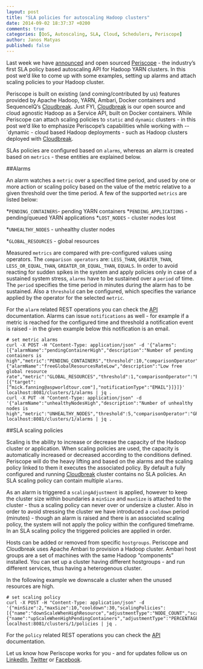 ```yaml
---
layout: post
title: "SLA policies for autoscaling Hadoop clusters"
date: 2014-09-02 18:37:37 +0200
comments: true
categories: [QoS, Autoscaling, SLA, Cloud, Schedulers, Periscope]
author: Janos Matyas
published: false
---
```


Last week we have [announced](http://blog.sequenceiq.com/blog/2014/08/27/announcing-periscope/) and open sourced [Periscope](http://sequenceiq.com/periscope/) - the industry’s first SLA policy based autoscaling API for Hadoop YARN clusters. In this post we’d like to come up with some examples, setting up alarms and attach scaling policies to your Hadoop cluster.

Periscope is built on existing (and coming/contributed by us) features provided by Apache Hadoop, YARN, Ambari, Docker containers and SequenceIQ’s [Cloudbreak](http://sequenceiq.com/cloudbreak/). Just FYI, [Cloudbreak](http://sequenceiq.com/cloudbreak/) is our open source and cloud agnostic Hadoop as a Service API, built on Docker containers. While Periscope can attach scaling policies to `static` and `dynamic` clusters - in this post we’d like to emphasize Periscope’s capabilities while working with -- `dynamic - cloud based Hadoop deployments  - such as Hadoop clusters deployed with [Cloudbreak](http://sequenceiq.com/cloudbreak/).

SLAs policies are configured based on `alarms`, whereas an alarm is created based on `metrics` - these entities are explained below. 

##Alarms 

An alarm watches a `metric` over a specified time period, and used by one or more action or scaling policy based on the value of the metric relative to a given threshold over the time period. A few of the supported `metrics` are listed below:

*`PENDING_CONTAINERS`- pending YARN containers
*`PENDING_APPLICATIONS` - pending/queued YARN applications
*`LOST_NODES` - cluster nodes lost

*`UNHEALTHY_NODES` - unhealthy cluster nodes

*`GLOBAL_RESOURCES` - global resources 

<!--more-->

Measured `metrics` are compared with pre-configured values using operators. The `comparison operators` are: `LESS_THAN`, `GREATER_THAN`, `LESS_OR_EQUAL_THAN`, `GREATER_OR_EQUAL_THAN`, `EQUALS`.
In order to avoid reacting for sudden spikes in the system and apply policies only in case of a sustained system stress, `alarms` have to be sustained over a `period` of time.  The `period` specifies the time period in minutes during the alarm has to be sustained. Also a `threshold` can be configured, which specifies the variance applied by the operator for the selected `metric`.

For the `alarm` related REST operations you can check the [API](http://docs.periscope.apiary.io/reference/alarms) documentation. Alarms can issue `notifications` as well - for example if a metric is reached for the configured time and threshold a notification event is raised - in the given example below this notification is an email.

```
# set metric alarms
curl -X POST -H "Content-Type: application/json" -d '{"alarms":[{"alarmName":"pendingContainerHigh","description":"Number of pending containers is high","metric":"PENDING_CONTAINERS","threshold":10,"comparisonOperator":"GREATER_THAN","period":1},{"alarmName":"freeGlobalResourcesRateLow","description":"Low free global resource rate","metric":"GLOBAL_RESOURCES","threshold":1,"comparisonOperator":"EQUALS","period":1,"notifications":[{"target":[“mick.fanning@aspworldtour.com"],"notificationType":"EMAIL"}]}]}' localhost:8081/clusters/1/alarms | jq .
curl -X PUT -H "Content-Type: application/json" -d '{"alarmName":"unhealthyNodesHigh","description":"Number of unhealthy nodes is high","metric":"UNHEALTHY_NODES","threshold":5,"comparisonOperator":"GREATER_OR_EQUAL_THAN","period":5}' localhost:8081/clusters/1/alarms | jq .
```

##SLA scaling policies

Scaling is the ability to increase or decrease the capacity of the Hadoop cluster or application.  When scaling policies are used, the capacity is automatically increased or decreased according to the conditions defined.
Periscope will do the heavy lifting and based on the alarms and the scaling policy linked to them it executes the associated policy. By default a fully configured and running [Cloudbreak](https://cloudbreak.sequenceiq.com/) cluster contains no SLA policies.  An SLA scaling policy can contain multiple `alarms`. 

As an alarm is triggered a `scalingAdjustment` is applied, however to keep the cluster size within boundaries a `minSize` and `maxSize` is attached to the cluster - thus a scaling policy can never over or undersize a cluster. Also in order to avoid stressing the cluster we have introduced a `cooldown` period (minutes) - though an alarm is raised and there is an associated scaling policy, the system will not apply the policy within the configured timeframe. In an SLA scaling policy the triggered policies are applied in order. 

Hosts can be added or removed from specific `hostgroups`. Periscope and Cloudbreak uses Apache Ambari to provision a Hadoop cluster. Ambari host groups are a set of machines with the same Hadoop “components” installed. You can set up a cluster having different hostgroups - and run different services, thus having a heterogenous cluster. 

In the following example we downscale a cluster when the unused resources are high.

```
# set scaling policy
curl -X POST -H "Content-Type: application/json" -d '{"minSize":2,"maxSize":10,"cooldown":30,"scalingPolicies":[{"name":"downScaleWhenHighResource","adjustmentType":"NODE_COUNT","scalingAdjustment":2,"hostGroup":"slave_1","alarmId":"101"},{"name":"upScaleWhenHighPendingContainers","adjustmentType":"PERCENTAGE","scalingAdjustment":40,"hostGroup":"slave_1","alarmId":"100"}]}' localhost:8081/clusters/1/policies | jq .
```

For the `policy` related REST operations you can check the [API](http://docs.periscope.apiary.io/reference/scaling-policy) documentation. 

Let us know how Periscope works for you - and for updates follow us on [LinkedIn](https://www.linkedin.com/company/sequenceiq/), [Twitter](https://twitter.com/sequenceiq) or [Facebook](https://www.facebook.com/sequenceiq).


